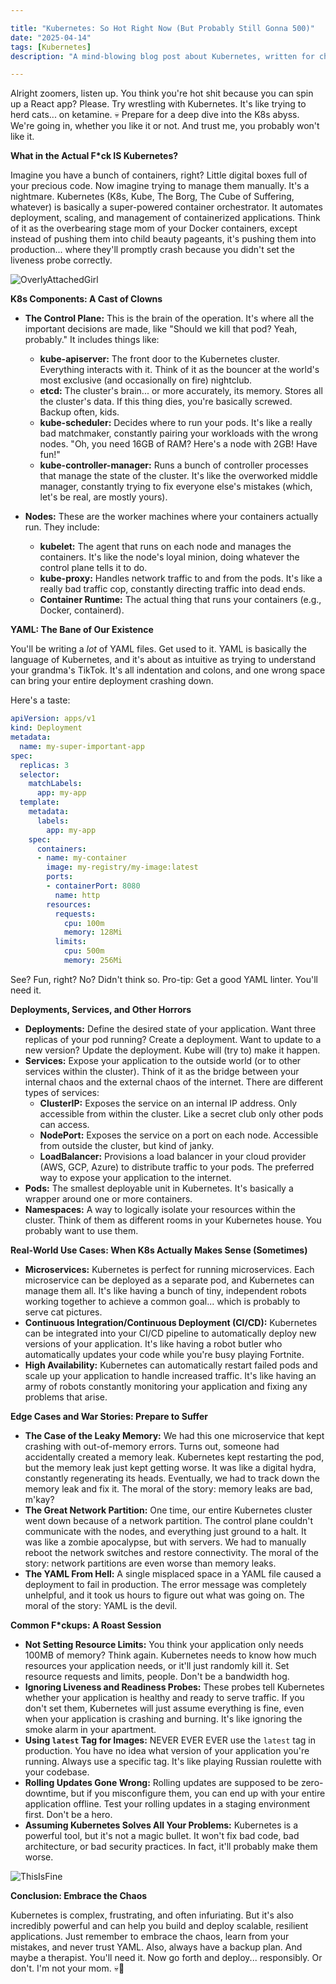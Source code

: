 ```yaml
---

title: "Kubernetes: So Hot Right Now (But Probably Still Gonna 500)"
date: "2025-04-14"
tags: [Kubernetes]
description: "A mind-blowing blog post about Kubernetes, written for chaotic Gen Z engineers."

---
```


Alright zoomers, listen up. You think you're hot shit because you can spin up a React app? Please. Try wrestling with Kubernetes. It's like trying to herd cats... on ketamine. 💀 Prepare for a deep dive into the K8s abyss. We're going in, whether you like it or not. And trust me, you probably won't like it.

**What in the Actual F*ck IS Kubernetes?**

Imagine you have a bunch of containers, right? Little digital boxes full of your precious code. Now imagine trying to manage them manually. It's a nightmare. Kubernetes (K8s, Kube, The Borg, The Cube of Suffering, whatever) is basically a super-powered container orchestrator. It automates deployment, scaling, and management of containerized applications. Think of it as the overbearing stage mom of your Docker containers, except instead of pushing them into child beauty pageants, it's pushing them into production... where they'll promptly crash because you didn't set the liveness probe correctly.

![OverlyAttachedGirl](https://i.imgflip.com/1jzedd.jpg)

**K8s Components: A Cast of Clowns**

*   **The Control Plane:** This is the brain of the operation. It's where all the important decisions are made, like "Should we kill that pod? Yeah, probably." It includes things like:
    *   **kube-apiserver:** The front door to the Kubernetes cluster. Everything interacts with it. Think of it as the bouncer at the world's most exclusive (and occasionally on fire) nightclub.
    *   **etcd:** The cluster's brain... or more accurately, its memory. Stores all the cluster's data. If this thing dies, you're basically screwed. Backup often, kids.
    *   **kube-scheduler:** Decides where to run your pods. It's like a really bad matchmaker, constantly pairing your workloads with the wrong nodes. "Oh, you need 16GB of RAM? Here's a node with 2GB! Have fun!"
    *   **kube-controller-manager:** Runs a bunch of controller processes that manage the state of the cluster. It's like the overworked middle manager, constantly trying to fix everyone else's mistakes (which, let's be real, are mostly yours).

*   **Nodes:** These are the worker machines where your containers actually run. They include:
    *   **kubelet:** The agent that runs on each node and manages the containers. It's like the node's loyal minion, doing whatever the control plane tells it to do.
    *   **kube-proxy:** Handles network traffic to and from the pods. It's like a really bad traffic cop, constantly directing traffic into dead ends.
    *   **Container Runtime:** The actual thing that runs your containers (e.g., Docker, containerd).

**YAML: The Bane of Our Existence**

You'll be writing a *lot* of YAML files. Get used to it. YAML is basically the language of Kubernetes, and it's about as intuitive as trying to understand your grandma's TikTok. It's all indentation and colons, and one wrong space can bring your entire deployment crashing down.

Here's a taste:

```yaml
apiVersion: apps/v1
kind: Deployment
metadata:
  name: my-super-important-app
spec:
  replicas: 3
  selector:
    matchLabels:
      app: my-app
  template:
    metadata:
      labels:
        app: my-app
    spec:
      containers:
      - name: my-container
        image: my-registry/my-image:latest
        ports:
        - containerPort: 8080
          name: http
        resources:
          requests:
            cpu: 100m
            memory: 128Mi
          limits:
            cpu: 500m
            memory: 256Mi
```

See? Fun, right? No? Didn't think so. Pro-tip: Get a good YAML linter. You'll need it.

**Deployments, Services, and Other Horrors**

*   **Deployments:** Define the desired state of your application. Want three replicas of your pod running? Create a deployment. Want to update to a new version? Update the deployment. Kube will (try to) make it happen.
*   **Services:** Expose your application to the outside world (or to other services within the cluster). Think of it as the bridge between your internal chaos and the external chaos of the internet. There are different types of services:
    *   **ClusterIP:** Exposes the service on an internal IP address. Only accessible from within the cluster. Like a secret club only other pods can access.
    *   **NodePort:** Exposes the service on a port on each node. Accessible from outside the cluster, but kind of janky.
    *   **LoadBalancer:** Provisions a load balancer in your cloud provider (AWS, GCP, Azure) to distribute traffic to your pods. The preferred way to expose your application to the internet.
*   **Pods:** The smallest deployable unit in Kubernetes. It's basically a wrapper around one or more containers.
*   **Namespaces:** A way to logically isolate your resources within the cluster. Think of them as different rooms in your Kubernetes house. You probably want to use them.

**Real-World Use Cases: When K8s Actually Makes Sense (Sometimes)**

*   **Microservices:** Kubernetes is perfect for running microservices. Each microservice can be deployed as a separate pod, and Kubernetes can manage them all. It's like having a bunch of tiny, independent robots working together to achieve a common goal... which is probably to serve cat pictures.
*   **Continuous Integration/Continuous Deployment (CI/CD):** Kubernetes can be integrated into your CI/CD pipeline to automatically deploy new versions of your application. It's like having a robot butler who automatically updates your code while you're busy playing Fortnite.
*   **High Availability:** Kubernetes can automatically restart failed pods and scale up your application to handle increased traffic. It's like having an army of robots constantly monitoring your application and fixing any problems that arise.

**Edge Cases and War Stories: Prepare to Suffer**

*   **The Case of the Leaky Memory:** We had this one microservice that kept crashing with out-of-memory errors. Turns out, someone had accidentally created a memory leak. Kubernetes kept restarting the pod, but the memory leak just kept getting worse. It was like a digital hydra, constantly regenerating its heads. Eventually, we had to track down the memory leak and fix it. The moral of the story: memory leaks are bad, m'kay?
*   **The Great Network Partition:** One time, our entire Kubernetes cluster went down because of a network partition. The control plane couldn't communicate with the nodes, and everything just ground to a halt. It was like a zombie apocalypse, but with servers. We had to manually reboot the network switches and restore connectivity. The moral of the story: network partitions are even worse than memory leaks.
*   **The YAML From Hell:** A single misplaced space in a YAML file caused a deployment to fail in production. The error message was completely unhelpful, and it took us hours to figure out what was going on. The moral of the story: YAML is the devil.

**Common F*ckups: A Roast Session**

*   **Not Setting Resource Limits:** You think your application only needs 100MB of memory? Think again. Kubernetes needs to know how much resources your application needs, or it'll just randomly kill it. Set resource requests and limits, people. Don't be a bandwidth hog.
*   **Ignoring Liveness and Readiness Probes:** These probes tell Kubernetes whether your application is healthy and ready to serve traffic. If you don't set them, Kubernetes will just assume everything is fine, even when your application is crashing and burning. It's like ignoring the smoke alarm in your apartment.
*   **Using `latest` Tag for Images:** NEVER EVER EVER use the `latest` tag in production. You have no idea what version of your application you're running. Always use a specific tag. It's like playing Russian roulette with your codebase.
*   **Rolling Updates Gone Wrong:** Rolling updates are supposed to be zero-downtime, but if you misconfigure them, you can end up with your entire application offline. Test your rolling updates in a staging environment first. Don't be a hero.
*   **Assuming Kubernetes Solves All Your Problems:** Kubernetes is a powerful tool, but it's not a magic bullet. It won't fix bad code, bad architecture, or bad security practices. In fact, it'll probably make them worse.

![ThisIsFine](https://i.kym-cdn.com/photos/images/newsfeed/000/234/765/b7e.jpg)

**Conclusion: Embrace the Chaos**

Kubernetes is complex, frustrating, and often infuriating. But it's also incredibly powerful and can help you build and deploy scalable, resilient applications. Just remember to embrace the chaos, learn from your mistakes, and never trust YAML. Also, always have a backup plan. And maybe a therapist. You'll need it. Now go forth and deploy... responsibly. Or don't. I'm not your mom. 💀🙏
